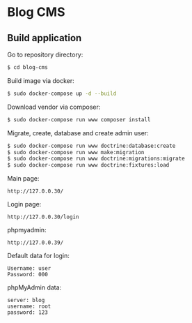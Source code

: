 # Blog CMS

## Build application
Go to repository directory:
```bash
$ cd blog-cms
```
Build image via docker:
```bash
$ sudo docker-compose up -d --build
```
Download vendor via composer:
```bash
$ sudo docker-compose run www composer install
```
Migrate, create, database and create admin user:
```bash
$ sudo docker-compose run www doctrine:database:create
$ sudo docker-compose run www make:migration
$ sudo docker-compose run www doctrine:migrations:migrate
$ sudo docker-compose run www doctrine:fixtures:load
```
Main page:
```text
http://127.0.0.30/
```
Login page:
```text
http://127.0.0.30/login
```
phpmyadmin:
```text
http://127.0.0.39/
```
Default data for login:
```text
Username: user
Password: 000
```
phpMyAdmin data:
```text
server: blog
username: root
password: 123

```
